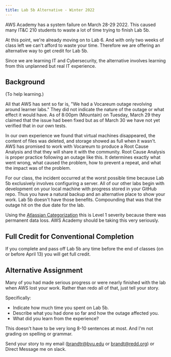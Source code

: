 ```yaml
---
title: Lab 5b Alternative - Winter 2022
---
```

AWS Academy has a system failure on March 28-29 2022. This caused many IT&C 210 students to waste a lot of time trying to finish Lab 5b.

At this point, we're already moving on to Lab 6. And with only two weeks of class left we can't afford to waste your time. Therefore we are offering an alternative way to get credit for Lab 5b.

Since we are learning IT and Cybersecurity, the alternative involves learning from this unplanned but real IT experience.

## Background
(To help learning.)

All that AWS has sent so far is, "We had a Vocareum outage revolving around learner labs." They did not indicate the nature of the outage or what effect it would have. As of 8:00pm (Mountain) on Tuesday, March 29 they claimed that the issue had been fixed but as of March 30 we have not yet verified that in our own tests. 

In our own experience we found that virtual machines disappeared, the content of files was deleted, and storage showed as full when it wasn't. AWS has promised to work with Vocareum to produce a Root Cause Analysis and that they will share it with the community. Root Cause Analysis is proper practice following an outage like this. It determines exactly what went wrong, what caused the problem, how to prevent a repeat, and what the impact was of the problem.

For our class, the incident occurred at the worst possible time because Lab 5b exclusively involves configuring a server. All of our other labs begin with development on your local machine with progress stored in your GitHub repo. Thus you have a natural backup and an alternative place to show your work. Lab 5b doesn't have those benefits. Compounding that was that the outage hit on the due date for the lab.

Using the [Atlassian Categorization](https://www.atlassian.com/incident-management/kpis/severity-levels) this is Level 1 severity because there was permanent data loss. AWS Academy should be taking this very seriously.

## Full Credit for Conventional Completion

If you complete and pass off Lab 5b any time before the end of classes (on or before April 13) you will get full credit.

## Alternative Assignment

Many of you had made serious progress or were nearly finished with the lab when AWS lost your work. Rather than redo all of that, just tell your story.

Specifically:

* Indicate how much time you spent on Lab 5b.
* Describe what you had done so far and how the outage affected you.
* What did you learn from the experience?

This doesn't have to be very long 8-10 sentences at most. And I'm not grading on spelling or grammar.

Send your story to my email (brandtr@byu.edu or brandt@redd.org) or Direct Message me on slack. 